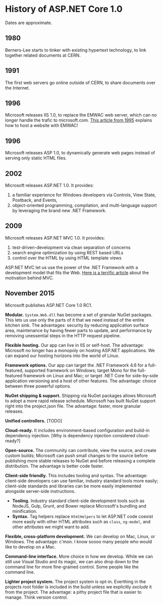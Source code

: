# History of ASP.NET Core 1.0

Dates are approximate.

## 1980

Berners-Lee starts to tinker with existing hypertext technology, to link together related documents at CERN.

## 1991

The first web servers go online outside of CERN, to share documents over the Internet. 

## 1996

Microsoft releases IIS 1.0, to replace the EMWAC web server, which can no longer handle the trafic to microsoft.com. [This article from 1995][emwac] explains how to host a website with EMWAC!

## 1996

Microsoft releases ASP 1.0, to dynamically generate web pages instead of serving only static HTML files.

## 2002

Microsoft releases ASP.NET 1.0. It provides:

1. a familiar experience for Windows developers via  Controls, View State, Postback, and Events,
1. object-oriented programming, compilation, and multi-language support by leveraging the brand new .NET Framework.

## 2009

Microsoft releases ASP.NET MVC 1.0. It provides: 

1. test-driven-development via clean separation of concerns
1. search engine optimization by using REST based URLs
1. control over the HTML by using HTML template views

ASP.NET MVC let us use the power of the .NET Framework with a development model that fits the Web. [Here is a terrific article][forms-vs-mvc] about the motivation behind MVC.

## November 2015

Microsoft publishes ASP.NET Core 1.0 RC1.

**Modular.** `System.Web.dll` has become a set of granular NuGet packages. This lets us use only the parts of it that we need instead of the entire kitchen sink. The advantages: security by reducing application surface area, maintenance by having fewer parts to update, and performance by removing unessential steps in the HTTP request pipeline. 

**Flexible hosting.** Our app can live in IIS or self-host. The advantage: Microsoft no longer has a monopoly on hosting ASP.NET applications. We can expand our hosting horizons into the world of Linux.

**Framework options.** Our app can target the .NET Framework 4.6 for a full-featured, supported framework on Windows; target Mono for the full-featured framework on Linux and Mac; or target .NET Core for side-by-side application versioning and a host of other features. The advantage: choice between three powerful options.

**NuGet shipping & support.** Shipping via NuGet packages allows Microsoft to adopt a more rapid release schedule. Microsoft has built NuGet support right into the project.json file. The advantage: faster, more granular releases.

**Unified controllers.** [TODO]

**Cloud-ready.** It includes environment-based configuration and build-in dependency injection. [Why is dependency injection considered cloud-ready?]

**Open-source.** The community can contribute, view the source, and create custom builds; Microsoft can push small changes to the source before publishing more stable releases to NuGet and before releasing a complete distribution. The advantage is better code faster.

**Client-side friendly.** This includes tooling and syntax. The advantage: client-side developers can use familiar, industry standard tools more easily; client-side standards and libraries can be more easily implemented alongside server-side instructions.

* **Tooling.** Industry standard client-side development tools such as NodeJS, Gulp, Grunt, and Bower replace Microsoft's bundling and minification.
* **Syntax.** Tag helpers replace `HtmlHelpers` to let ASP.NET code coexist more easily with other HTML attributes such as `class`, `ng-model`, and other attributes we might want to add.

**Flexible, cross-platform development.** We can develop on Mac, Linux, or Windows. The advantage: c'mon. I know soooo many people who would like to develop on a Mac.

**Command-line interface.** More choice in how we develop. While we can still use Visual Studio and its magic, we can also drop down to the command line for more fine-grained control. Some people like the command line.

**Lighter project system.** The project system is opt-in. Everthing in the projects root folder is included in the build unless we explicitly *exclude* it from the project. The advantage: a pithy project file that is easier to manage. Think version control.

[emwac]: http://windowsitpro.com/networking/build-your-own-web-site-less-hour
[forms-vs-mvc]: http://weblogs.asp.net/shijuvarghese/asp-net-mvc-vs-asp-net-web-form
